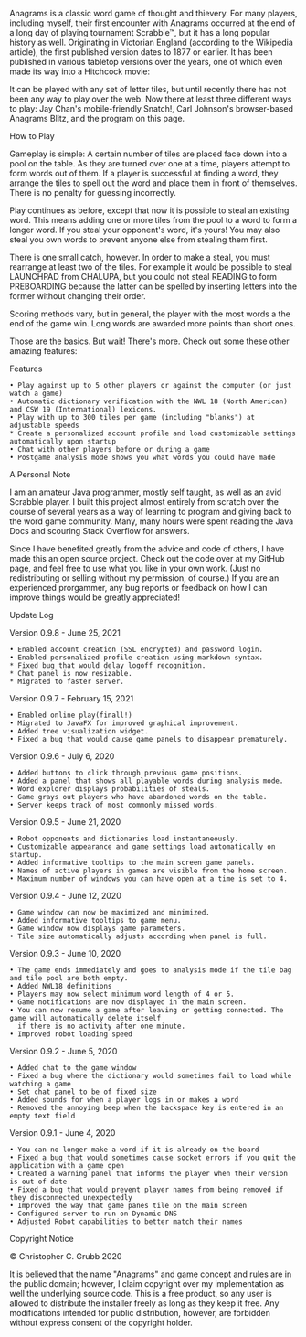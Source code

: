 Anagrams is a classic word game of thought and thievery. For many players, including myself, their first encounter with Anagrams occurred at the end of a long day of playing tournament Scrabble™, but it has a long popular history as well. Originating in Victorian England (according to the Wikipedia article), the first published version dates to 1877 or earlier. It has been published in various tabletop versions over the years, one of which even made its way into a Hitchcock movie:

It can be played with any set of letter tiles, but until recently there has not been any way to play over the web. Now there at least three different ways to play: Jay Chan's mobile-friendly Snatch!, Carl Johnson's browser-based Anagrams Blitz, and the program on this page.

How to Play

Gameplay is simple: A certain number of tiles are placed face down into a pool on the table. As they are turned over one at a time, players attempt to form words out of them. If a player is successful at finding a word, they arrange the tiles to spell out the word and place them in front of themselves. There is no penalty for guessing incorrectly.

Play continues as before, except that now it is possible to steal an existing word. This means adding one or more tiles from the pool to a word to form a longer word. If you steal your opponent's word, it's yours! You may also steal you own words to prevent anyone else from stealing them first.

There is one small catch, however. In order to make a steal, you must rearrange at least two of the tiles. For example it would be possible to steal LAUNCHPAD from CHALUPA, but you could not steal READING to form PREBOARDING because the latter can be spelled by inserting letters into the former without changing their order.

Scoring methods vary, but in general, the player with the most words a the end of the game win. Long words are awarded more points than short ones.

Those are the basics. But wait! There's more. Check out some these other amazing features:

Features

    • Play against up to 5 other players or against the computer (or just watch a game)
    • Automatic dictionary verification with the NWL 18 (North American) and CSW 19 (International) lexicons.
    • Play with up to 300 tiles per game (including "blanks") at adjustable speeds
    * Create a personalized account profile and load customizable settings automatically upon startup
    • Chat with other players before or during a game
    • Postgame analysis mode shows you what words you could have made

A Personal Note

I am an amateur Java programmer, mostly self taught, as well as an avid Scrabble player. I built this project almost entirely from scratch over the course of several years as a way of learning to program and giving back to the word game community. Many, many hours were spent reading the Java Docs and scouring Stack Overflow for answers.

Since I have benefited greatly from the advice and code of others, I have made this an open source project. Check out the code over at my GitHub page, and feel free to use what you like in your own work. (Just no redistributing or selling without my permission, of course.) If you are an experienced prorgammer, any bug reports or feedback on how I can improve things would be greatly appreciated!

Update Log

Version 0.9.8 - June 25, 2021

    • Enabled account creation (SSL encrypted) and password login.
    • Enabled personalized profile creation using markdown syntax.
    * Fixed bug that would delay logoff recognition.
    * Chat panel is now resizable.
    * Migrated to faster server.

Version 0.9.7 - February 15, 2021

    • Enabled online play(finall!)
    • Migrated to JavaFX for improved graphical improvement.
    • Added tree visualization widget.
    • Fixed a bug that would cause game panels to disappear prematurely.

Version 0.9.6 - July 6, 2020

    • Added buttons to click through previous game positions.
    • Added a panel that shows all playable words during analysis mode.
    • Word explorer displays probabilities of steals.
    • Game grays out players who have abandoned words on the table.
    • Server keeps track of most commonly missed words.

Version 0.9.5 - June 21, 2020

    • Robot opponents and dictionaries load instantaneously.
    • Customizable appearance and game settings load automatically on startup.
    • Added informative tooltips to the main screen game panels.
    • Names of active players in games are visible from the home screen.
    • Maximum number of windows you can have open at a time is set to 4.

Version 0.9.4 - June 12, 2020

    • Game window can now be maximized and minimized.
    • Added informative tooltips to game menu.
    • Game window now displays game parameters.
    • Tile size automatically adjusts according when panel is full.

Version 0.9.3 - June 10, 2020

    • The game ends immediately and goes to analysis mode if the tile bag and tile pool are both empty.
    • Added NWL18 definitions
    • Players may now select minimum word length of 4 or 5.
    • Game notifications are now displayed in the main screen.
    • You can now resume a game after leaving or getting connected. The game will automatically delete itself
      if there is no activity after one minute.
    • Improved robot loading speed

Version 0.9.2 - June 5, 2020

    • Added chat to the game window
    • Fixed a bug where the dictionary would sometimes fail to load while watching a game
    • Set chat panel to be of fixed size
    • Added sounds for when a player logs in or makes a word
    • Removed the annoying beep when the backspace key is entered in an empty text field

Version 0.9.1 - June 4, 2020

    • You can no longer make a word if it is already on the board
    • Fixed a bug that would sometimes cause socket errors if you quit the application with a game open
    • Created a warning panel that informs the player when their version is out of date
    • Fixed a bug that would prevent player names from being removed if they disconnected unexpectedly
    • Improved the way that game panes tile on the main screen
    • Configured server to run on Dynamic DNS
    • Adjusted Robot capabilities to better match their names

Copyright Notice

© Christopher C. Grubb 2020

It is believed that the name "Anagrams" and game concept and rules are in the public domain; however, I claim copyright over my implementation as well the underlying source code. This is a free product, so any user is allowed to distribute the installer freely as long as they keep it free. Any modifications intended for public distribution, however, are forbidden without express consent of the copyright holder.
